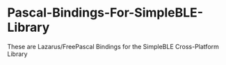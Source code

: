 # Pascal-Bindings-For-SimpleBLE-Library
These are Lazarus/FreePascal Bindings for the SimpleBLE Cross-Platform Library
